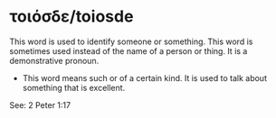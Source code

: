 # τοιόσδε/toiosde
This word is used to identify someone or something. This word is sometimes used instead of the name of a person or thing. It is a demonstrative pronoun. 

* This word means such or of a certain kind. It is used to talk about something that is excellent.

See: 2 Peter 1:17
